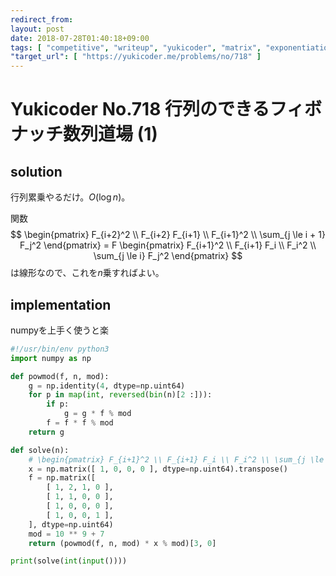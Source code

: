 ```yaml
---
redirect_from:
layout: post
date: 2018-07-28T01:40:18+09:00
tags: [ "competitive", "writeup", "yukicoder", "matrix", "exponentiation-by-squaring" ]
"target_url": [ "https://yukicoder.me/problems/no/718" ]
---
```


# Yukicoder No.718 行列のできるフィボナッチ数列道場 (1)

## solution

行列累乗やるだけ。$O(\log n)$。

関数 $$ \begin{pmatrix}
    F_{i+2}^2 \\ F_{i+2} F_{i+1} \\ F_{i+1}^2 \\ \sum_{j \le i + 1} F_j^2
\end{pmatrix} = F \begin{pmatrix}
    F_{i+1}^2 \\ F_{i+1} F_i \\ F_i^2 \\ \sum_{j \le i} F_j^2
\end{pmatrix} $$ は線形なので、これを$n$乗すればよい。

## implementation

numpyを上手く使うと楽

``` python
#!/usr/bin/env python3
import numpy as np

def powmod(f, n, mod):
    g = np.identity(4, dtype=np.uint64)
    for p in map(int, reversed(bin(n)[2 :])):
        if p:
            g = g * f % mod
        f = f * f % mod
    return g

def solve(n):
    # \begin{pmatrix} F_{i+1}^2 \\ F_{i+1} F_i \\ F_i^2 \\ \sum_{j \le i} F_j^2 \end{pmatrix}
    x = np.matrix([ 1, 0, 0, 0 ], dtype=np.uint64).transpose()
    f = np.matrix([
        [ 1, 2, 1, 0 ],
        [ 1, 1, 0, 0 ],
        [ 1, 0, 0, 0 ],
        [ 1, 0, 0, 1 ],
    ], dtype=np.uint64)
    mod = 10 ** 9 + 7
    return (powmod(f, n, mod) * x % mod)[3, 0]

print(solve(int(input())))
```
